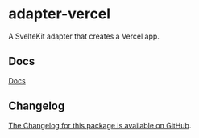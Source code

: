 # adapter-vercel

A SvelteKit adapter that creates a Vercel app.

## Docs

[Docs](https://svelte.dev/docs/kit/adapter-vercel)

## Changelog

[The Changelog for this package is available on GitHub](https://github.com/sveltejs/kit/blob/main/packages/adapter-vercel/CHANGELOG.md).
